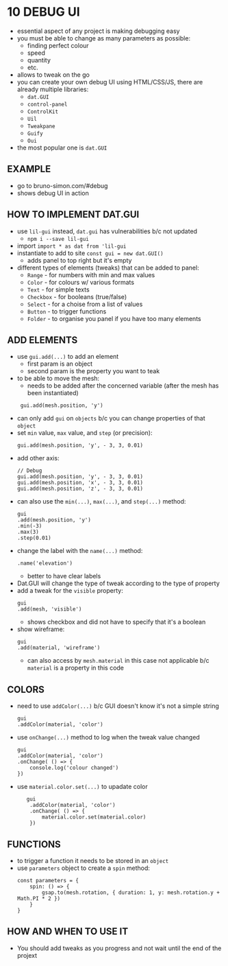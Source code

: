 # 10 DEBUG UI 
* essential aspect of any project is making debugging easy
* you must be able to change as many parameters as possible:
    * finding perfect colour
    * speed
    * quantity
    * etc. 
* allows to tweak on the go
* you can create your own debug UI using HTML/CSS/JS, there are already multiple libraries:
    - `dat.GUI`
    - `control-panel`
    - `ControlKit`
    - `Uil`
    - `Tweakpane`
    - `Guify`
    - `Oui` 
* the most popular one is `dat.GUI`
## EXAMPLE
* go to bruno-simon.com/#debug
* shows debug UI in action
## HOW TO IMPLEMENT DAT.GUI
* use `lil-gui` instead, `dat.gui` has vulnerabilities b/c not updated
    * `npm i --save lil-gui` 
* import 
    `import * as dat from 'lil-gui` 
* instantiate to add to site 
    `const gui = new dat.GUI()`
    * adds panel to top right but it's empty 
* different types of elements (tweaks) that can be added to panel:
    - `Range` - for numbers with min and max values
    - `Color` - for colours w/ various formats
    - `Text` - for simple texts
    - `Checkbox` - for booleans (true/false)
    - `Select` - for a choise from a list of values
    - `Button` - to trigger functions
    - `Folder` - to organise you panel if you have too many elements
## ADD ELEMENTS
* use `gui.add(...)` to add an element 
    - first param is an object
    - second param is the property you want to teak 
* to be able to move the mesh:
    - needs to be added after the concerned variable (after the mesh has been instantiated)
    ```
     gui.add(mesh.position, 'y')
     ```
* can only add `gui` on `objects` b/c you can change properties of that `object`
* set `min` value, `max` value, and `step` (or precision):
    ```
    gui.add(mesh.position, 'y', - 3, 3, 0.01)
    ```
* add other axis:
    ```
    // Debug
    gui.add(mesh.position, 'y', - 3, 3, 0.01)
    gui.add(mesh.position, 'x', - 3, 3, 0.01)
    gui.add(mesh.position, 'z', - 3, 3, 0.01)
    ```
* can also use the `min(...)`, `max(...)`, and `step(...)` method:
    ```
    gui
    .add(mesh.position, 'y')
    .min(-3)
    .max(3)
    .step(0.01)
    ```
* change the label with the `name(...)` method:
    ```
    .name('elevation')
    ```
    * better to have clear labels 
* Dat.GUI will change the type of tweak according to the type of property
* add a tweak for the `visible` property:
    ```
    gui
    .add(mesh, 'visible')
    ```
    * shows checkbox and did not have to specify that it's a boolean
* show wireframe:
    ```
    gui
    .add(material, 'wireframe')
    ```
    * can also access by `mesh.material` in this case not applicable b/c `material` is a property in this code
## COLORS
* need to use `addColor(...)` b/c GUI doesn't know it's not a simple string
    ```
    gui
    .addColor(material, 'color')
    ```
* use `onChange(...)` method to log when the tweak value changed 
    ```
    gui
    .addColor(material, 'color')
    .onChange( () => {
        console.log('colour changed')
    })
    ```
* use `material.color.set(...)` to upadate color 
    ```
       gui
        .addColor(material, 'color')
        .onChange( () => {
            material.color.set(material.color)
        })
    ```
## FUNCTIONS
* to trigger a function it needs to be stored in an `object`
* use `parameters` object to create a `spin` method:
    ```
    const parameters = {
        spin: () => {
            gsap.to(mesh.rotation, { duration: 1, y: mesh.rotation.y + Math.PI * 2 })
        }
    }
    ```

## HOW AND WHEN TO USE IT 
* You should add tweaks as you progress and not wait until the end of the projext 
